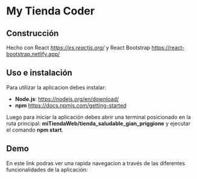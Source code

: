 # My Tienda Coder 

## Construcción

Hecho con React *https://es.reactjs.org/* y React Bootstrap https://react-bootstrap.netlify.app/

## Uso e instalación

Para utilizar la aplicacion debes instalar: 

* **Node.js**: https://nodejs.org/en/download/ 
* **npm** https://docs.npmjs.com/getting-started

Luego para iniciar la aplicación debes abrir una terminal posicionado en la ruta principal:
**miTiendaWeb/tienda_saludable_gian_priggione** y ejecutar el comando **npm start**.

## Demo

En este link podras ver una rapida navegacion a través de las diferentes funcionalidades de la aplicación:
